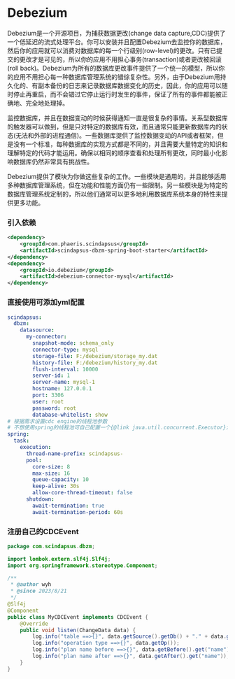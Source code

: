 # Debezium  
Debezium是一个开源项目，为捕获数据更改(change data capture,CDC)提供了一个低延迟的流式处理平台。你可以安装并且配置Debezium去监控你的数据库，然后你的应用就可以消费对数据库的每一个行级别(row-level)的更改。只有已提交的更改才是可见的，所以你的应用不用担心事务(transaction)或者更改被回滚(roll back)。Debezium为所有的数据库更改事件提供了一个统一的模型，所以你的应用不用担心每一种数据库管理系统的错综复杂性。另外，由于Debezium用持久化的、有副本备份的日志来记录数据库数据变化的历史，因此，你的应用可以随时停止再重启，而不会错过它停止运行时发生的事件，保证了所有的事件都能被正确地、完全地处理掉。

监控数据库，并且在数据变动的时候获得通知一直是很复杂的事情。关系型数据库的触发器可以做到，但是只对特定的数据库有效，而且通常只能更新数据库内的状态(无法和外部的进程通信)。一些数据库提供了监控数据变动的API或者框架，但是没有一个标准，每种数据库的实现方式都是不同的，并且需要大量特定的知识和理解特定的代码才能运用。确保以相同的顺序查看和处理所有更改，同时最小化影响数据库仍然非常具有挑战性。

Debezium提供了模块为你做这些复杂的工作。一些模块是通用的，并且能够适用多种数据库管理系统，但在功能和性能方面仍有一些限制。另一些模块是为特定的数据库管理系统定制的，所以他们通常可以更多地利用数据库系统本身的特性来提供更多功能。

### 引入依赖  
```xml
<dependency>
    <groupId>com.phaeris.scindapsus</groupId>
    <artifactId>scindapsus-dbzm-spring-boot-starter</artifactId>
</dependency>
<dependency>
    <groupId>io.debezium</groupId>
    <artifactId>debezium-connector-mysql</artifactId>
</dependency>
```

### 直接使用可添加yml配置  
```yaml
scindapsus:
  dbzm:
    datasource:
      my-connector:
        snapshot-mode: schema_only
        connector-type: mysql
        storage-file: F:/debezium/storage_my.dat
        history-file: F:/debezium/history_my.dat
        flush-interval: 10000
        server-id: 1
        server-name: mysql-1
        hostname: 127.0.0.1
        port: 3306
        user: root
        password: root
        database-whitelist: show
# 根据需求设置cdc engine的线程池参数
# 不想使用spring的线程池可自己配置一个{@link java.util.concurrent.Executor}注册为bean
spring:
  task:
    execution:
      thread-name-prefix: scindapsus-
      pool:
        core-size: 8
        max-size: 16
        queue-capacity: 10
        keep-alive: 30s
        allow-core-thread-timeout: false
      shutdown:
        await-termination: true
        await-termination-period: 60s
```

### 注册自己的CDCEvent  
```java
package com.scindapsus.dbzm;

import lombok.extern.slf4j.Slf4j;
import org.springframework.stereotype.Component;

/**
 * @author wyh
 * @since 2023/8/21
 */
@Slf4j
@Component
public class MyCDCEvent implements CDCEvent {
    @Override
    public void listen(ChangeData data) {
        log.info("table ==>{}", data.getSource().getDb() + "." + data.getSource().getTable());
        log.info("operation type ==>{}", data.getOp());
        log.info("plan name before ==>{}", data.getBefore().get("name"));
        log.info("plan name after ==>{}", data.getAfter().get("name"));
    }
}
```